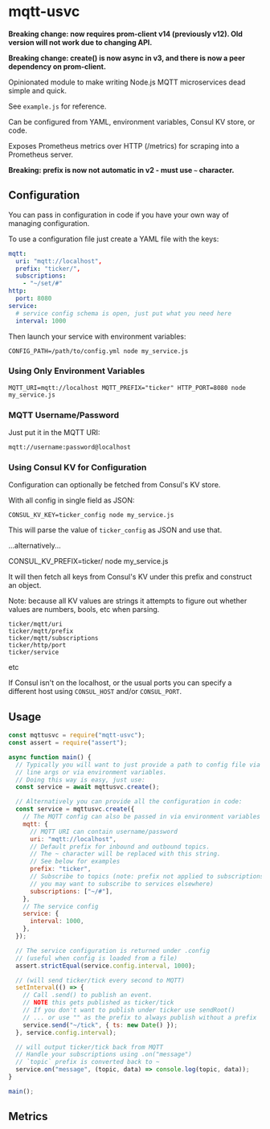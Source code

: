 # mqtt-usvc

**Breaking change: now requires prom-client v14 (previously v12). Old version will not work due to changing API.**

**Breaking change: create() is now async in v3, and there is now a peer dependency on prom-client.**

Opinionated module to make writing Node.js MQTT microservices dead simple and quick.

See `example.js` for reference.

Can be configured from YAML, environment variables, Consul KV store, or code.

Exposes Prometheus metrics over HTTP (/metrics) for scraping into a Prometheus server.

**Breaking: prefix is now not automatic in v2 - must use `~` character.**

## Configuration

You can pass in configuration in code if you have your own way of managing configuration.

To use a configuration file just create a YAML file with the keys:

```yml
mqtt:
  uri: "mqtt://localhost",
  prefix: "ticker/",
  subscriptions:
    - "~/set/#"
http:
  port: 8080
service:
  # service config schema is open, just put what you need here
  interval: 1000
```

Then launch your service with environment variables:

```
CONFIG_PATH=/path/to/config.yml node my_service.js
```

### Using Only Environment Variables

```
MQTT_URI=mqtt://localhost MQTT_PREFIX="ticker" HTTP_PORT=8080 node my_service.js
```

### MQTT Username/Password

Just put it in the MQTT URI:

```
mqtt://username:password@localhost
```

### Using Consul KV for Configuration

Configuration can optionally be fetched from Consul's KV store.

With all config in single field as JSON:

```
CONSUL_KV_KEY=ticker_config node my_service.js
```

This will parse the value of `ticker_config` as JSON and use that.

...alternatively...

CONSUL_KV_PREFIX=ticker/ node my_service.js

It will then fetch all keys from Consul's KV under this prefix and construct an object.

Note: because all KV values are strings it attempts to figure out whether values are numbers, bools, etc when parsing.

```
ticker/mqtt/uri
ticker/mqtt/prefix
ticker/mqtt/subscriptions
ticker/http/port
ticker/service
```

etc

If Consul isn't on the localhost, or the usual ports you can specify a different host using `CONSUL_HOST` and/or `CONSUL_PORT`.

## Usage

```js
const mqttusvc = require("mqtt-usvc");
const assert = require("assert");

async function main() {
  // Typically you will want to just provide a path to config file via command
  // line args or via environment variables.
  // Doing this way is easy, just use:
  const service = await mqttusvc.create();

  // Alternatively you can provide all the configuration in code:
  const service = mqttusvc.create({
    // The MQTT config can also be passed in via environment variables too
    mqtt: {
      // MQTT URI can contain username/password
      uri: "mqtt://localhost",
      // Default prefix for inbound and outbound topics.
      // The ~ character will be replaced with this string.
      // See below for examples
      prefix: "ticker",
      // Subscribe to topics (note: prefix not applied to subscriptions as
      // you may want to subscribe to services elsewhere)
      subscriptions: ["~/#"],
    },
    // The service config
    service: {
      interval: 1000,
    },
  });

  // The service configuration is returned under .config
  // (useful when config is loaded from a file)
  assert.strictEqual(service.config.interval, 1000);

  // (will send ticker/tick every second to MQTT)
  setInterval(() => {
    // Call .send() to publish an event.
    // NOTE this gets published as ticker/tick
    // If you don't want to publish under ticker use sendRoot()
    // ... or use "" as the prefix to always publish without a prefix
    service.send("~/tick", { ts: new Date() });
  }, service.config.interval);

  // will output ticker/tick back from MQTT
  // Handle your subscriptions using .on("message")
  // `topic` prefix is converted back to ~
  service.on("message", (topic, data) => console.log(topic, data));
}

main();
```

## Metrics
